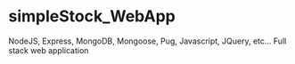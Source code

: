 # simpleStock_WebApp
NodeJS, Express, MongoDB, Mongoose, Pug, Javascript, JQuery, etc... Full stack web application
